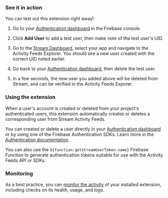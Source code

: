 ### See it in action

You can test out this extension right away!

1. Go to your [Authentication dashboard](https://console.firebase.google.com/project/${param:PROJECT_ID}/authentication/users) in the Firebase console.

1. Click **Add User** to add a test user, then make note of the test user's UID.

1. Go to the [Stream Dashboard](https://getstream.io/dashboard), select your app and navigate to the Activity Feeds Explorer. You should see a new user created with the correct UID noted earlier.

1. Go back to your [Authentication dashboard](https://console.firebase.google.com/project/${param:PROJECT_ID}/authentication/users), then delete the test user.

1. In a few seconds, the new user you added above will be deleted from Stream, and can be verified in the Activity Feeds Exporer.

### Using the extension

When a user's account is created or deleted from your project's authenticated users, this extension automatically creates or deletes a corresponding user from Stream Activity Feeds.

You can created or delete a user directly in your [Authentication dashboard](<(https://console.firebase.google.com/project/${param:PROJECT_ID}/authentication/users)>) or by using one of the Firebase Authentication SDKs. Learn more in the [Authentication documentation](https://firebase.google.com/docs/auth).

You can also use the `${function:getStreamUserToken.name}` Firebase Function to generate authentication tokens suitable for use with the Activity Feeds API or SDKs.

### Monitoring

As a best practice, you can [monitor the activity](https://firebase.google.com/docs/extensions/manage-installed-extensions#monitor) of your installed extension, including checks on its health, usage, and logs.

